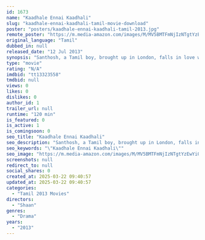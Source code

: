 ```yaml
---
id: 1673
name: "Kaadhale Ennai Kaadhali"
slug: "kaadhale-ennai-kaadhali-tamil-movie-download"
poster: "posters/kaadhale-ennai-kaadhali-tamil-2013.jpg"
remote_poster: "https://m.media-amazon.com/images/M/MV5BMTFmNjIzNTgtYzEwYi00NWYxLWE2ODAtZDY5YTM2MmEwOWY1XkEyXkFqcGdeQXVyMTA4NDIzMTY1._V1_SX300.jpg"
original_language: "Tamil"
dubbed_in: null
released_date: "12 Jul 2013"
synopsis: "Santhosh, a Tamil boy, brought up in London, falls in love with Susanna, a Londoner. However, Santhosh's father, is furious that he is in love with a foreigner, and tries to separate them."
type: "movie"
rating: "N/A"
imdbid: "tt13323558"
tmdbid: null
views: 0
likes: 0
dislikes: 0
author_id: 1
trailer_url: null
runtime: "120 min"
is_featured: 0
is_active: 1
is_comingsoon: 0
seo_title: "Kaadhale Ennai Kaadhali"
seo_description: "Santhosh, a Tamil boy, brought up in London, falls in love with Susanna, a Londoner. However, Santhosh's father, is furious that he is in love with a foreigner, and tries to separate them."
seo_keywords: "\"Kaadhale Ennai Kaadhali\""
seo_image: "https://m.media-amazon.com/images/M/MV5BMTFmNjIzNTgtYzEwYi00NWYxLWE2ODAtZDY5YTM2MmEwOWY1XkEyXkFqcGdeQXVyMTA4NDIzMTY1._V1_SX300.jpg"
screenshots: null
redirect_to: null
social_shares: 0
created_at: 2025-03-22 09:40:57
updated_at: 2025-03-22 09:40:57
categories:
  - "Tamil 2013 Movies"
directors:
  - "Shaan"
genres:
  - "Drama"
years:
  - "2013"
---
```

